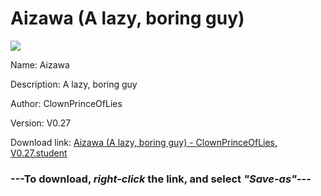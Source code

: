 # Aizawa (A lazy, boring guy)

<img src = "https://raw.githubusercontent.com/Arbiter1223/Koukou-Gurashi-Custom-Students/master/Students/Files/Aizawa%20(A%20lazy%2C%20boring%20guy).png">

Name: Aizawa

Description: A lazy, boring guy

Author: ClownPrinceOfLies

Version: V0.27

Download link: <a href="https://raw.githubusercontent.com/Arbiter1223/Koukou-Gurashi-Custom-Students/master/Students/Files/Aizawa%20(A%20lazy%2C%20boring%20guy)%20-%20ClownPrinceOfLies%2C%20V0.27.student">Aizawa (A lazy, boring guy) - ClownPrinceOfLies, V0.27.student</a>

### ---**To download, _right-click_ the link, and select _"Save-as"_**---

